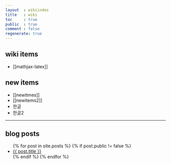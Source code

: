 ```yaml
---
layout  : wikiindex
title   : wiki
toc     : true
public  : true
comment : false
regenerate: true
---
```


## wiki items

* [[mathjax-latex]]

## new items
* [[newitmes]]
* [[newitems2]]
* 한글
* 한글2

---

## blog posts
<div>
    <ul>
{% for post in site.posts %}
    {% if post.public != false %}
        <li>
            <a class="post-link" href="{{ post.url | prepend: site.baseurl }}">
                {{ post.title }}
            </a>
        </li>
    {% endif %}
{% endfor %}
    </ul>
</div>


